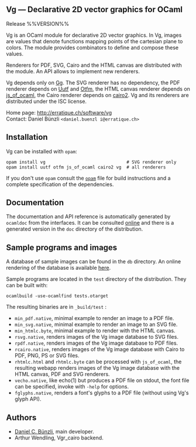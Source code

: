 Vg — Declarative 2D vector graphics for OCaml
-------------------------------------------------------------------------------
Release %%VERSION%%

Vg is an OCaml module for declarative 2D vector graphics. In Vg,
images are values that denote functions mapping points of the
cartesian plane to colors. The module provides combinators to define
and compose these values.

Renderers for PDF, SVG, Cairo and the HTML canvas are distributed with the
module. An API allows to implement new renderers.
     
Vg depends only on [Gg][1]. The SVG renderer has no dependency, the
PDF renderer depends on [Uutf][2] and [Otfm][3], the HTML canvas
renderer depends on [js_of_ocaml][4], the Cairo renderer depends on
[cairo2][5]. Vg and its renderers are distributed under the ISC
license.
     
[1]: http://erratique.ch/software/gg
[2]: http://erratique.ch/software/uutf
[3]: http://erratique.ch/software/otfm
[4]: http://ocsigen.org/js_of_ocaml/ 
[5]: https://forge.ocamlcore.org/projects/cairo/

Home page: http://erratique.ch/software/vg  
Contact: Daniel Bünzli `<daniel.buenzl i@erratique.ch>`


## Installation

Vg can be installed with `opam`:

    opam install vg                               # SVG renderer only
    opam install uutf otfm js_of_ocaml cairo2 vg  # all renderers
    
If you don't use `opam` consult the [`opam`](opam) file for
build instructions and a complete specification of the dependencies.


## Documentation

The documentation and API reference is automatically generated by
`ocamldoc` from the interfaces. It can be consulted [online][6] and
there is a generated version in the `doc` directory of the
distribution.

[6]: http://erratique.ch/software/vg/doc/


## Sample programs and images

A database of sample images can be found in the `db` directory. An
online rendering of the database is available [here][6].

[6]: http://erratique.ch/software/vg/demos/rhtmlc.html

Sample programs are located in the `test` directory of the
distribution. They can be built with:

    ocamlbuild -use-ocamlfind tests.otarget

The resulting binaries are in `_build/test` :

- `min_pdf.native`, minimal example to render an image to a PDF file. 
- `min_svg.native`, minimal example to render an image to an SVG file. 
- `min_htmlc.byte`, minimal example to render with the HTML canvas.
- `rsvg.native`, renders images of the Vg image database to SVG files.
- `rpdf.native`, renders images of the Vg image database to PDF files.
- `rcairo.native`, renders images of the Vg image database with Cairo
   to PDF, PNG, PS or SVG files.
- `rhtmlc.html` and `rhtmlc.byte` can be processed with `js_of_ocaml`,
   the resulting webapp renders images of the Vg image database with
   the HTML canvas, PDF and SVG renderers.   
- `vecho.native`, like echo(1) but produces a PDF file on stdout, the 
  font file can be specified, invoke with `-help` for options. 
- `fglyphs.native`, renders a font's glyphs to a PDF file (without using
  Vg's glyph API).

## Authors

* [Daniel C. Bünzli](http://erratique.ch), main developer.
* Arthur Wendling, Vgr_cairo backend.
